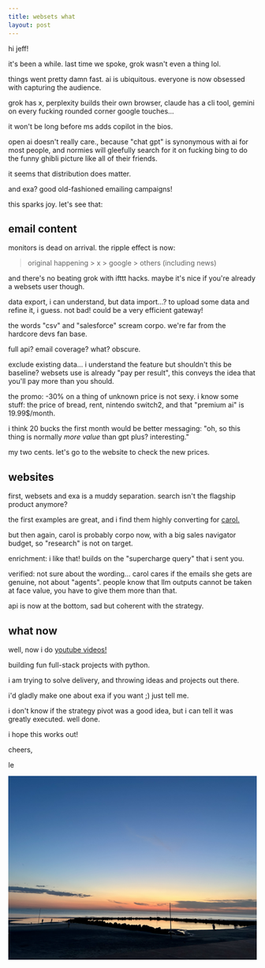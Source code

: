 ```yaml
---
title: websets what
layout: post
---
```


hi jeff!

it's been a while.
last time we spoke, grok wasn't even a thing lol.

things went pretty damn fast.
ai is ubiquitous.
everyone is now obsessed with capturing the audience.

grok has x, perplexity builds their own browser,
claude has a cli tool,
gemini on every fucking rounded corner google touches...

it won't be long before ms adds copilot in the bios.

open ai doesn't really care.,
because "chat gpt" is synonymous with ai for most people,
and normies will gleefully search for it on fucking bing
to do the funny ghibli picture like all of their friends.

it seems that distribution does matter.

and exa? good old-fashioned emailing campaigns!

this sparks joy. let's see that:

## email content

monitors is dead on arrival.
the ripple effect is now:

> original happening > x > google > others (including news)

and there's no beating grok with ifttt hacks.
maybe it's nice if you're already a websets user though.

data export, i can understand, but data import...?
to upload some data and refine it, i guess.
not bad! could be a very efficient gateway!

the words "csv" and "salesforce" scream corpo.
we're far from the hardcore devs fan base.

full api? email coverage? what?
obscure.

exclude existing data...
i understand the feature but shouldn't this be baseline?
websets use is already "pay per result",
this conveys the idea that you'll pay more than you should.

the promo: -30% on a thing of unknown price is not sexy.
i know some stuff: the price of bread, rent, nintendo switch2,
and that "premium ai" is 19.99$/month.

i think 20 bucks the first month would be better messaging:
"oh, so this thing is normally *more value* than gpt plus? interesting."

my two cents.
let's go to the website to check the new prices.

## websites

first, websets and exa is a muddy separation.
search isn't the flagship product anymore?

the first examples are great, 
and i find them highly converting for 
[carol.](https://longform.asmartbear.com/icp-ideal-customer-persona/)

but then again, carol is probably corpo now,
with a big sales navigator budget,
so "research" is not on target.

enrichment: i like that!
builds on the "supercharge query" that i sent you.

verified: not sure about the wording...
carol cares if the emails she gets are genuine, not about "agents".
people know that llm outputs cannot be taken at face value,
you have to give them more than that.

api is now at the bottom,
sad but coherent with the strategy.

## what now

well, now i do [youtube videos!](https://www.youtube.com/watch?v=DyU81I4g1WY)

building fun full-stack projects with python.

i am trying to solve delivery,
and throwing ideas and projects out there.

i'd gladly make one about exa if you want ;)
just tell me.

i don't know if the strategy pivot was a good idea,
but i can tell it was greatly executed.
well done.

i hope this works out!

cheers, 

le

![sea](/img/exa/sea.jpg)